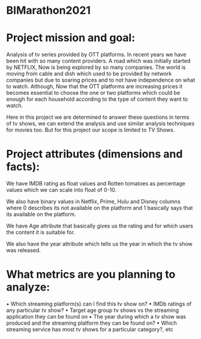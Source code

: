 # BIMarathon2021

# Project mission and goal:

Analysis of tv series provided by OTT platforms. In recent years we have been hit with so many content providers. A road which was initially started by NETFLIX, Now is being explored by so many companies. The world is moving from cable and dish which used to be provided by network companies but due to soaring prices and to not have independence on what to watch.
Although, Now that the OTT platforms are increasing prices it becomes essential to choose the one or two platforms which could be enough for each household according to the type of content they want to watch.

Here in this project we are determined to answer these questions in terms of tv shows, we can extend the analysis and use similar analysis techniques for movies too. But for this project our scope is limited to TV Shows.

# Project attributes (dimensions and facts):

We have IMDB rating as float values and Rotten tomatoes as percentage values which we can scale into float of 0-10. 

We also have binary values in Netflix, Prime, Hulu and Disney columns where 0 describes its not available on the platform and 1 basically says that its available on the platform.

We have Age attribute that basically gives us the rating and for which users the content it is suitable for.

We also have the year attribute which tells us the year in which the tv show was released.

# What metrics are you planning to analyze:

• Which streaming platform(s) can I find this tv show on?
• IMDb ratings of any particular tv show?
• Target age group tv shows vs the streaming application they can be found on
• The year during which a tv show was produced and the streaming platform they can be found on?
• Which streaming service has most tv shows for a particular category?, etc
